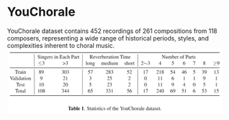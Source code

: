 # YouChorale

YouChorale dataset contains 452 recordings of 261 compositions from 118 composers, representing a wide range of historical periods, styles, and complexities inherent to choral music.
![](https://github.com/ella-granger/YouChorale/blob/main/YouChorale.png)
